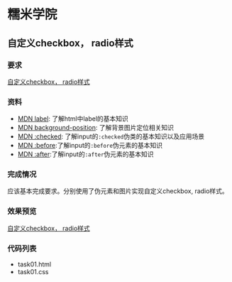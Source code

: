 # 糯米学院

## 自定义checkbox， radio样式

### 要求

[自定义checkbox， radio样式](http://ife.baidu.com/course/detail/id/23?t=1490620696985#learn)

### 资料

- [MDN label](https://developer.mozilla.org/en-US/docs/Web/HTML/Element/label): 了解html中label的基本知识
- [MDN background-position](https://developer.mozilla.org/en-US/docs/Web/CSS/background-position): 了解背景图片定位相关知识
- [MDN :checked](https://developer.mozilla.org/en-US/docs/Web/CSS/:checked): 了解input的`:checked`伪类的基本知识以及应用场景
- [MDN :before](https://developer.mozilla.org/en-US/docs/Web/CSS/::before):了解input的`:before`伪元素的基本知识
- [MDN :after](https://developer.mozilla.org/en-US/docs/Web/CSS/::after):了解input的`:after`伪元素的基本知识

### 完成情况

应该基本完成要求。分别使用了伪元素和图片实现自定义checkbox, radio样式。

### 效果预览

[自定义checkbox， radio样式](https://miraclezys.github.io/IFE/academy_nuomi/code/task01.html)

### 代码列表

* task01.html
* task01.css


